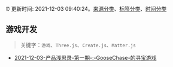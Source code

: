 :alarm_clock: 更新时间: 2021-12-03 09:40:24。[来源分类](../README.md)、[标签分类](../TAGS.md)、[时间分类](../TIMELINE.md)

## 游戏开发


> 关键字：`游戏`、`Three.js`、`Create.js`、`Matter.js`



- [2021-12-03-产品浅思录-第一期-:-GooseChase-的寻宝游戏](https://www.v2ex.com/t/819809) 